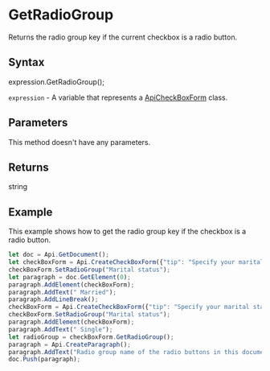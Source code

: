 # GetRadioGroup

Returns the radio group key if the current checkbox is a radio button.

## Syntax

expression.GetRadioGroup();

`expression` - A variable that represents a [ApiCheckBoxForm](../ApiCheckBoxForm.md) class.

## Parameters

This method doesn't have any parameters.

## Returns

string

## Example

This example shows how to get the radio group key if the checkbox is a radio button.

```javascript
let doc = Api.GetDocument();
let checkBoxForm = Api.CreateCheckBoxForm({"tip": "Specify your marital status", "required": true, "placeholder": "Marital status", "radio": true});
checkBoxForm.SetRadioGroup("Marital status");
let paragraph = doc.GetElement(0);
paragraph.AddElement(checkBoxForm);
paragraph.AddText(" Married");
paragraph.AddLineBreak();
checkBoxForm = Api.CreateCheckBoxForm({"tip": "Specify your marital status", "required": true, "placeholder": "Marital status", "radio": true});
checkBoxForm.SetRadioGroup("Marital status");
paragraph.AddElement(checkBoxForm);
paragraph.AddText(" Single");
let radioGroup = checkBoxForm.GetRadioGroup();
paragraph = Api.CreateParagraph();
paragraph.AddText("Radio group name of the radio buttons in this document: " + radioGroup);
doc.Push(paragraph);
```
